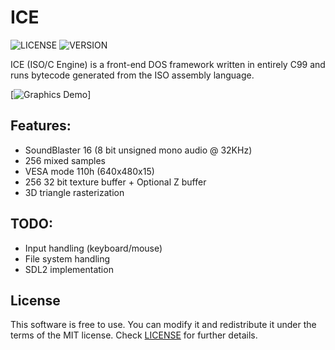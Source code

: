 # ICE
![LICENSE](https://img.shields.io/badge/LICENSE-MIT-green.svg) ![VERSION](https://img.shields.io/badge/VERSION-2-blue)

ICE (ISO/C Engine) is a front-end DOS framework written in entirely C99 and runs bytecode generated from the ISO assembly language.

[![Graphics Demo](https://i.imgur.com/NrV2MBO.png)]

## Features:
- SoundBlaster 16 (8 bit unsigned mono audio @ 32KHz)
- 256 mixed samples
- VESA mode 110h (640x480x15)
- 256 32 bit texture buffer + Optional Z buffer
- 3D triangle rasterization

## TODO:
- Input handling (keyboard/mouse)
- File system handling
- SDL2 implementation

## License
This software is free to use. You can modify it and redistribute it under the terms of the 
MIT license. Check [LICENSE](LICENSE) for further details.
